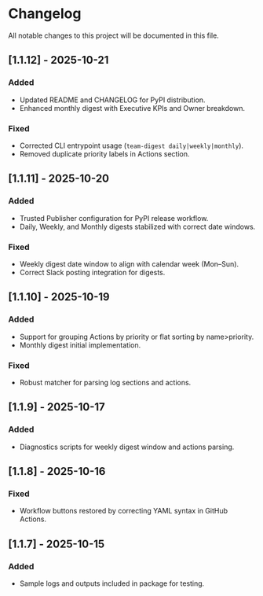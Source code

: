 # Changelog

All notable changes to this project will be documented in this file.

## [1.1.12] - 2025-10-21
### Added
- Updated README and CHANGELOG for PyPI distribution.
- Enhanced monthly digest with Executive KPIs and Owner breakdown.

### Fixed
- Corrected CLI entrypoint usage (`team-digest daily|weekly|monthly`).
- Removed duplicate priority labels in Actions section.

## [1.1.11] - 2025-10-20
### Added
- Trusted Publisher configuration for PyPI release workflow.
- Daily, Weekly, and Monthly digests stabilized with correct date windows.

### Fixed
- Weekly digest date window to align with calendar week (Mon–Sun).
- Correct Slack posting integration for digests.

## [1.1.10] - 2025-10-19
### Added
- Support for grouping Actions by priority or flat sorting by name>priority.
- Monthly digest initial implementation.

### Fixed
- Robust matcher for parsing log sections and actions.

## [1.1.9] - 2025-10-17
### Added
- Diagnostics scripts for weekly digest window and actions parsing.

## [1.1.8] - 2025-10-16
### Fixed
- Workflow buttons restored by correcting YAML syntax in GitHub Actions.

## [1.1.7] - 2025-10-15
### Added
- Sample logs and outputs included in package for testing.
